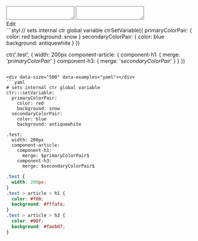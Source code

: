 <!-- gen:false -->

<div data-size="500" class="code-cont" data-example="set-variables">
    <div class="code">
        <div class="code-wrap">
            <textarea id="stylus"></textarea>
            <textarea id="css"></textarea>
            <div class="edit-code">
                <span>Edit</span>
            </div>
        </div>
    </div>
</div>

<div data-size="500" data-examples="stylus"></div>
```styl
// sets internal ctr global variable 
ctrSetVariable({
  primaryColorPair: {
    color: red
    background: snow
  }
  secondaryColorPair: {
    color: blue
    background: antiquewhite
  }
})

ctr('.test', {
  width: 200px
  component-article: {
    component-h1: {
      merge: '$primaryColorPair$'
    }
    component-h3: {
      merge: '$secondaryColorPair$'
    }
  }
})
```

<div data-size="500" data-examples="yaml"></div>
```yaml
# sets internal ctr global variable
ctr:::setVariable:
  primaryColorPair:
    color: red
    background: snow
  secondaryColorPair:
    color: blue
    background: antiquewhite

.test:
  width: 200px
  component-article:
    component-h1:
      merge: $primaryColorPair$
    component-h3:
      merge: $secondaryColorPair$
```

```css
.test {
  width: 200px;
}
.test > article > h1 {
  color: #f00;
  background: #fffafa;
}
.test > article > h3 {
  color: #00f;
  background: #faebd7;
}
```
<div class="cf"></div>
